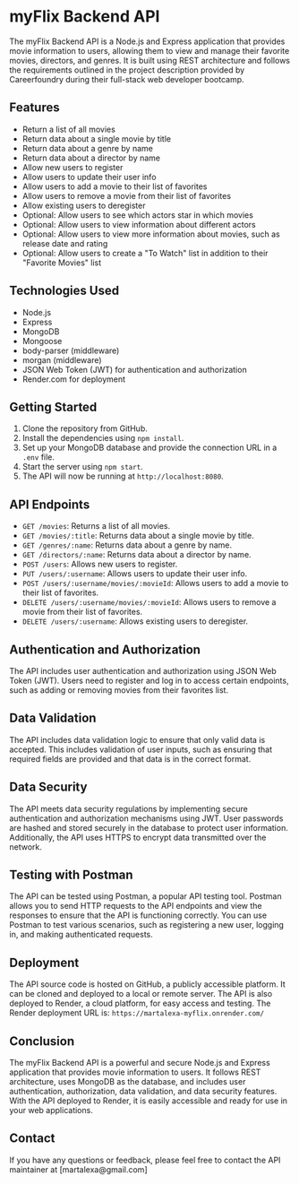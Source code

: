 <h1>myFlix Backend API</h1>
<p>The myFlix Backend API is a Node.js and Express application that provides movie information to users, 
 allowing them to view and manage their favorite movies, 
directors, and genres. It is built using REST architecture and follows the requirements outlined in the project description provided by Careerfoundry during
 their full-stack web developer bootcamp.</p>
    <h2>Features</h2>
<ul>
    <li>Return a list of all movies</li>
    <li>Return data about a single movie by title</li>
    <li>Return data about a genre by name</li>
    <li>Return data about a director by name</li>
    <li>Allow new users to register</li>
    <li>Allow users to update their user info</li>
    <li>Allow users to add a movie to their list of favorites</li>
    <li>Allow users to remove a movie from their list of favorites</li>
    <li>Allow existing users to deregister</li>
    <li>Optional: Allow users to see which actors star in which movies</li>
    <li>Optional: Allow users to view information about different actors</li>
    <li>Optional: Allow users to view more information about movies, such as release date and rating</li>
    <li>Optional: Allow users to create a "To Watch" list in addition to their "Favorite Movies" list</li>
</ul>

<h2>Technologies Used</h2>
<ul>
    <li>Node.js</li>
    <li>Express</li>
    <li>MongoDB</li>
    <li>Mongoose</li>
    <li>body-parser (middleware)</li>
    <li>morgan (middleware)</li>
    <li>JSON Web Token (JWT) for authentication and authorization</li>
    <li>Render.com for deployment</li>
</ul>

<h2>Getting Started</h2>
<ol>
    <li>Clone the repository from GitHub.</li>
    <li>Install the dependencies using <code>npm install</code>.</li>
    <li>Set up your MongoDB database and provide the connection URL in a <code>.env</code> file.</li>
    <li>Start the server using <code>npm start</code>.</li>
    <li>The API will now be running at <code>http://localhost:8080</code>.</li>
</ol>

<h2>API Endpoints</h2>
<ul>
    <li><code>GET /movies</code>: Returns a list of all movies.</li>
    <li><code>GET /movies/:title</code>: Returns data about a single movie by title.</li>
    <li><code>GET /genres/:name</code>: Returns data about a genre by name.</li>
    <li><code>GET /directors/:name</code>: Returns data about a director by name.</li>
    <li><code>POST /users</code>: Allows new users to register.</li>
    <li><code>PUT /users/:username</code>: Allows users to update their user info.</li>
    <li><code>POST /users/:username/movies/:movieId</code>: Allows users to add a movie to their list of favorites.</li>
    <li><code>DELETE /users/:username/movies/:movieId</code>: Allows users to remove a movie from their list of favorites.</li>
    <li><code>DELETE /users/:username</code>: Allows existing users to deregister.</li>
</ul>

<h2>Authentication and Authorization</h2>
<p>The API includes user authentication and authorization using JSON Web Token (JWT). Users need to register and log in to access certain endpoints, such as adding or removing movies from their favorites list.</p>

<h2>Data Validation</h2>
<p>The API includes data validation logic to ensure that only valid data is accepted. This includes validation of user inputs, such as ensuring that required fields are provided and that data is in the correct format.</p>

<h2>Data Security</h2>
<p>The API meets data security regulations by implementing secure authentication and authorization mechanisms using JWT. User passwords are hashed and stored securely in the database to protect user information. Additionally, the API uses HTTPS to encrypt data transmitted over the network.</p>

<h2>Testing with Postman</h2>
<p>The API can be tested using Postman, a popular API testing tool. Postman allows you to send HTTP requests to the API endpoints and view the responses to ensure that the API is functioning correctly. You can use Postman to test various scenarios, such as registering a new user, logging in, and making authenticated requests.</p>

<h2>Deployment</h2>
<p>The API source code is hosted on GitHub, a publicly accessible platform. It can be cloned and deployed to a local or remote server. The API is also deployed to Render, a cloud platform, for easy access and testing. The Render deployment URL is: <code>https://martalexa-myflix.onrender.com/</code></p>

<h2>Conclusion</h2>
<p>The myFlix Backend API is a powerful and secure Node.js and Express application that provides movie information to users. It follows REST architecture, uses MongoDB as the database, and includes user authentication, authorization, data validation, and data security features. With the API deployed to Render, it is easily accessible and ready for use in your web applications.</p>

<h2>Contact</h2>
<p>If you have any questions or feedback, please feel free to contact the API maintainer at [martalexa@gmail.com]</p>

